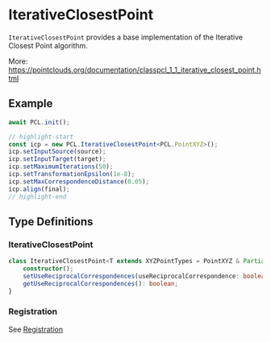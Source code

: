 # IterativeClosestPoint

`IterativeClosestPoint` provides a base implementation of the Iterative Closest Point algorithm.

More: <https://pointclouds.org/documentation/classpcl_1_1_iterative_closest_point.html>

## Example

```ts title="TypeScript" showLineNumbers
await PCL.init();

// highlight-start
const icp = new PCL.IterativeClosestPoint<PCL.PointXYZ>();
icp.setInputSource(source);
icp.setInputTarget(target);
icp.setMaximumIterations(50);
icp.setTransformationEpsilon(1e-8);
icp.setMaxCorrespondenceDistance(0.05);
icp.align(final);
// highlight-end
```

## Type Definitions

### IterativeClosestPoint

```ts title="TypeScript" showLineNumbers
class IterativeClosestPoint<T extends XYZPointTypes = PointXYZ & Partial<UnionToIntersection<XYZPointTypes>>> extends Registration<T> {
    constructor();
    setUseReciprocalCorrespondences(useReciprocalCorrespondence: boolean): void;
    getUseReciprocalCorrespondences(): boolean;
}
```

### Registration

See [Registration](/docs/api/registration/sample-consensus-initial-alignment#registration)
